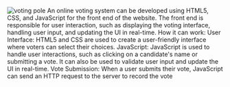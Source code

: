 ![voting pole](https://github.com/user-attachments/assets/0189067c-7f23-4ea8-b6c2-73038ba87a3a)
An online voting system can be developed using HTML5, CSS, and JavaScript for the front end of the website. The front end is responsible for user interaction, such as displaying the voting interface, handling user input, and updating the UI in real-time.
How it can work:
User Interface: HTML5 and CSS are used to create a user-friendly interface where voters can select their choices.
JavaScript: JavaScript is used to handle user interactions, such as clicking on a candidate's name or submitting a vote. It can also be used to validate user input and update the UI in real-time.
Vote Submission: When a user submits their vote, JavaScript can send an HTTP request to the server to record the vote
